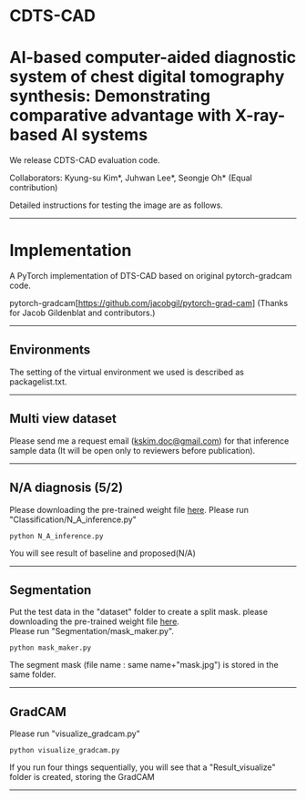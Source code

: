 # CDTS-CAD

# AI-based computer-aided diagnostic system of chest digital tomography synthesis: Demonstrating comparative advantage with X-ray-based AI systems

We release CDTS-CAD evaluation code.

Collaborators: Kyung-su Kim*, Juhwan Lee*, Seongje Oh* (Equal contribution)

Detailed instructions for testing the image are as follows.

------

# Implementation

A PyTorch implementation of DTS-CAD based on original pytorch-gradcam code.

pytorch-gradcam[https://github.com/jacobgil/pytorch-grad-cam] (Thanks for Jacob Gildenblat and contributors.)

------
## Environments

The setting of the virtual environment we used is described as packagelist.txt.

------
## Multi view dataset

Please send me a request email (kskim.doc@gmail.com) for that inference sample data (It will be open only to reviewers before publication).

------
## N/A diagnosis (5/2)

Please downloading the pre-trained weight file [here](https://drive.google.com/file/d/198TmyO5YtXlO-Acn5VE16n_52s5bscSb/view?usp=sharing). 
Please run "Classification/N_A_inference.py"

```
python N_A_inference.py 
```
You will see result of baseline and proposed(N/A)

------
## Segmentation

Put the test data in the "dataset" folder to create a split mask. please downloading the pre-trained weight file [here](https://drive.google.com/file/d/1Mqs8HA8vjrClaVNMvUbEL__cPPm90scX/view?usp=sharing).  
Please run "Segmentation/mask_maker.py".

```
python mask_maker.py 
```
The segment mask (file name : same name+"mask.jpg") is stored in the same folder.

------

## GradCAM

Please run "visualize_gradcam.py"

```
python visualize_gradcam.py
```

If you run four things sequentially, you will see that a "Result_visualize" folder is created, storing the GradCAM

------


